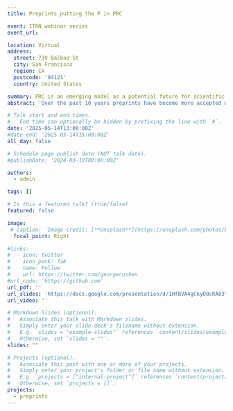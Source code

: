 ```yaml
---
title: Preprints putting the P in PRC

event: ITRN webinar series
event_url: 

location: Virtual
address:
  street: 739 Balboa St
  city: San Francisco
  region: CA
  postcode: '94121'
  country: United States

summary: PRC is an emerging model as a potential future for scientific publishing
abstract: 'Over the past 10 years preprints have become more accepted within the life sciences, with traditional publishers incorporating preprints into their workflows and amazing initiatives arising such as preprint peer review services. This is beginning to demonstrate the potential of a new way of scientific communication. In the next 10 years, the challenge will be to increase the adoption of this publish-review-curate model of publishing which places preprints at the heart of scientific communication. This talk will discuss the role of preprints in this model and the importance of detangling traditional publishing.'

# Talk start and end times.
#   End time can optionally be hidden by prefixing the line with `#`.
date: '2025-05-14T13:00:00Z'
#date_end: '2025-05-14T15:00:00Z'
all_day: false

# Schedule page publish date (NOT talk date).
#publishDate: '2024-03-13T00:00:00Z'

authors:
  - admin

tags: []

# Is this a featured talk? (true/false)
featured: false

image:
 # caption: 'Image credit: [**Unsplash**](https://unsplash.com/photos/bzdhc5b3Bxs)'
  focal_point: Right

#links:
#  - icon: twitter
#    icon_pack: fab
#    name: Follow
#    url: https://twitter.com/georgecushen
#url_code: 'https://github.com'
url_pdf: ''
url_slides: 'https://docs.google.com/presentation/d/1HfBVA4gCkyOdcRA03Yqn-4BJSLy-NmMG/edit?usp=sharing&ouid=105973697463469114100&rtpof=true&sd=true'
url_video: ''

# Markdown Slides (optional).
#   Associate this talk with Markdown slides.
#   Simply enter your slide deck's filename without extension.
#   E.g. `slides = "example-slides"` references `content/slides/example-slides.md`.
#   Otherwise, set `slides = ""`.
slides: ""

# Projects (optional).
#   Associate this post with one or more of your projects.
#   Simply enter your project's folder or file name without extension.
#   E.g. `projects = ["internal-project"]` references `content/project/deep-learning/index.md`.
#   Otherwise, set `projects = []`.
projects:
  - preprints
---
```



